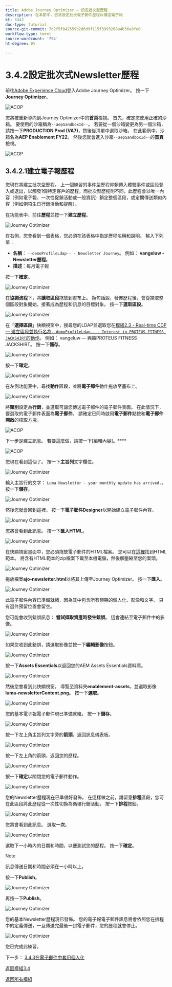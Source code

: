 ```yaml
---
title: Adobe Journey Optimizer — 設定批次型歷程
description: 在本節中，您將設定批次電子郵件歷程以傳送電子報
kt: 5342
doc-type: tutorial
source-git-commit: 7d2f5f842559b2d6d9f115f3993268a4b36a0fe0
workflow-type: tm+mt
source-wordcount: '794'
ht-degree: 0%

---
```


# 3.4.2設定批次式Newsletter歷程

前往[Adobe Experience Cloud](https://experience.adobe.com)登入Adobe Journey Optimizer。 按一下&#x200B;**Journey Optimizer**。

![ACOP](./../../../modules/ajo-b2c/module3.2/images/acophome.png)

您將被重新導向到Journey Optimizer中的&#x200B;**首頁**&#x200B;檢視。 首先，確定您使用正確的沙箱。 要使用的沙箱稱為`--aepSandboxId--`。 若要從一個沙箱變更為另一個沙箱，請按一下&#x200B;**PRODUCTION Prod (VA7)**，然後從清單中選取沙箱。 在此範例中，沙箱名為&#x200B;**AEP Enablement FY22**。 然後您就會進入沙箱`--aepSandboxId--`的&#x200B;**首頁**&#x200B;檢視。

![ACOP](./../../../modules/ajo-b2c/module3.2/images/acoptriglp.png)

## 3.4.2.1建立電子報歷程

您現在將建立批次型歷程。 上一個練習的事件型歷程仰賴傳入體驗事件或區段登入或退出，以觸發1個特定客戶的歷程，而批次型歷程則不同，此歷程會以唯一內容（例如電子報、一次性促銷活動或一般資訊）鎖定整個區段，或定期傳送類似內容（例如例項生日行銷活動和提醒）。

在功能表中，前往&#x200B;**歷程**&#x200B;並按一下&#x200B;**建立歷程**。

![Journey Optimizer](./images/oc43.png)

在右側，您會看到一個表格，您必須在該表格中指定歷程名稱和說明。 輸入下列值：

- **名稱**： `--demoProfileLdap-- - Newsletter Journey`。 例如： **vangeluw - Newsletter歷程**。
- **描述**：每月電子報

按一下&#x200B;**確定**。

![Journey Optimizer](./images/batchj2.png)

在&#x200B;**協調流程**&#x200B;下，將&#x200B;**讀取區段**&#x200B;拖放到畫布上。 換句話說，發佈歷程後，會從擷取整個區段對象開始，接著成為歷程和訊息的目標對象。 按一下&#x200B;**選取區段**。

![Journey Optimizer](./images/batchj3.png)

在「**選擇區段**」快顯視窗中，搜尋您的LDAP並選取您在[模組2.3 - Real-time CDP — 建立區段並執行名為`--demoProfileLdap-- - Interest in PROTEUS FITNESS JACKSHIRT`的動作](./../../../modules/rtcdp-b2c/module2.3/real-time-cdp-build-a-segment-take-action.md)。 例如： vangeluw — 興趣PROTEUS FITNESS JACKSHIRT。 按一下&#x200B;**儲存**。

![Journey Optimizer](./images/batchj5.png)

按一下&#x200B;**確定**。

![Journey Optimizer](./images/batchj6.png)

在左側功能表中，尋找&#x200B;**動作**&#x200B;區段，並將&#x200B;**電子郵件**&#x200B;動作拖放至畫布上。

![Journey Optimizer](./images/batchj7.png)

將&#x200B;**類別**&#x200B;設定為&#x200B;**行銷**，並選取可讓您傳送電子郵件的電子郵件表面。 在此情況下，要選取的電子郵件表面為&#x200B;**電子郵件**。 請確定已同時啟用&#x200B;**電子郵件**&#x200B;點按和&#x200B;**電子郵件開啟**&#x200B;的核取方塊。

![ACOP](./images/journeyactions1eee.png)

下一步是建立訊息。 若要這麼做，請按一下[編輯內容]。****

![ACOP](./images/journeyactions2.png)

您現在看到這個了。 按一下&#x200B;**主旨列**&#x200B;文字欄位。

![Journey Optimizer](./images/batch4.png)

輸入主旨行的文字： `Luma Newsletter - your monthly update has arrived.`。 按一下&#x200B;**儲存**。

![Journey Optimizer](./images/batch5.png)

然後您就會回到這裡。 按一下&#x200B;**電子郵件Designer**&#x200B;以開始建立電子郵件內容。

![Journey Optimizer](./images/batch6.png)

您將會看到此訊息。 按一下&#x200B;**匯入HTML**。

![Journey Optimizer](./images/batch7.png)

在快顯視窗畫面中，您必須拖放電子郵件的HTML檔案。 您可以在[這裡](./../../../assets/html/ajo-newsletter.html.zip)找到HTML範本。 將含有HTML範本的zip檔案下載至本機電腦，然後解壓縮至您的案頭。

![Journey Optimizer](./images/html1.png)

拖放檔案&#x200B;**ajo-newsletter.html**&#x200B;以將其上傳至Journey Optimizer。 按一下&#x200B;**匯入**。

![Journey Optimizer](./images/batch8.png)

此電子郵件內容已準備就緒，因為其中包含所有預期的個人化、影像和文字。 只有選件預留位置會留空。

您可能會收到錯誤訊息： **嘗試擷取資產時發生錯誤**。 這會連結至電子郵件中的影像。

![Journey Optimizer](./images/errorfetch.png)

如果您收到此錯誤，請選取影像並按一下&#x200B;**編輯影像**&#x200B;按鈕。

![Journey Optimizer](./images/errorfetch1.png)

按一下&#x200B;**Assets Essentials**&#x200B;以返回您的AEM Assets Essentials資料庫。

![Journey Optimizer](./images/errorfetch2.png)

然後您會看到此快顯視窗。 導覽至資料夾&#x200B;**enablement-assets**，並選取影像&#x200B;**luma-newsletterContent.png**。 按一下&#x200B;**選取**。

![Journey Optimizer](./images/errorfetch3.png)

您的基本電子報電子郵件現已準備就緒。 按一下&#x200B;**儲存**。

![Journey Optimizer](./images/ready.png)

按一下左上角主旨列文字旁的&#x200B;**箭頭**，返回訊息儀表板。

![Journey Optimizer](./images/batch9.png)

按一下左上角的箭頭，返回您的歷程。

![Journey Optimizer](./images/oc79aeee.png)

按一下&#x200B;**確定**&#x200B;以關閉您的電子郵件動作。

![Journey Optimizer](./images/oc79beee.png)

您的Newsletter歷程現在已準備好發佈。 在這樣做之前，請留意&#x200B;**排程**&#x200B;區段，您可在此區段將此歷程從一次性切換為循環行銷活動。 按一下&#x200B;**排程**&#x200B;按鈕。

![Journey Optimizer](./images/batchj12.png)

您將會看到此訊息。 選取&#x200B;**一次**。

![Journey Optimizer](./images/sch1.png)

選取下一小時內的日期和時間，以便測試您的歷程。 按一下&#x200B;**確定**。

>[!NOTE]
>
>訊息傳送日期和時間必須在一小時以上。

按一下&#x200B;**Publish**。

![Journey Optimizer](./images/batchj13.png)

再按一下&#x200B;**Publish**。

![Journey Optimizer](./images/batchj14.png)

您的基本Newsletter歷程現已發佈。 您的電子報電子郵件訊息將會依照您在排程中的定義傳送，一旦傳送完最後一封電子郵件，您的歷程就會停止。

![Journey Optimizer](./images/batchj14eee.png)

您已完成此練習。

下一步： [3.4.3在電子郵件中套用個人化](./ex3.md)

[返回模組3.4](./journeyoptimizer.md)

[返回所有模組](../../../overview.md)
